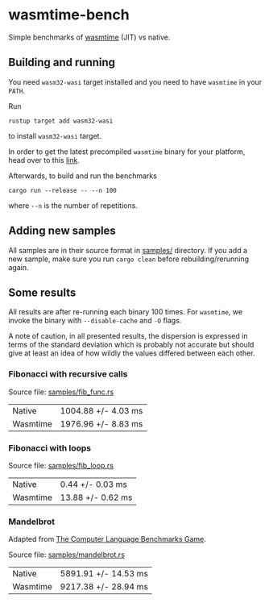 # wasmtime-bench

Simple benchmarks of [wasmtime] (JIT) vs native.

[wasmtime]: https://wasmtime.dev

## Building and running

You need `wasm32-wasi` target installed and you need to have `wasmtime` in your `PATH`.

Run

```
rustup target add wasm32-wasi
```

to install `wasm32-wasi` target.

In order to get the latest precompiled `wasmtime` binary for your platform, head over to
this [link].

[link]: https://github.com/bytecodealliance/wasmtime/releases

Afterwards, to build and run the benchmarks

```
cargo run --release -- --n 100
```

where `--n` is the number of repetitions.

## Adding new samples

All samples are in their source format in [samples/] directory. If you add a new sample,
make sure you run `cargo clean` before rebuilding/rerunning again.

[samples/]: https://github.com/kubkon/wasmtime-bench/tree/master/samples

## Some results

All results are after re-running each binary 100 times. For `wasmtime`, we invoke the binary
with `--disable-cache` and `-O` flags.

A note of caution, in all presented results, the dispersion is expressed in terms of the
standard deviation which is probably not accurate but should give at least an idea of
how wildly the values differed between each other.

### Fibonacci with recursive calls
Source file: [samples/fib_func.rs]

|          |                     |
| -------- | ------------------- |
| Native   | 1004.88 +/- 4.03 ms |
| Wasmtime | 1976.96 +/- 8.83 ms |

[samples/fib_func.rs]: https://github.com/kubkon/wasmtime-bench/tree/master/samples/fib_func.rs

### Fibonacci with loops
Source file: [samples/fib_loop.rs]

|          |                   |
| -------- | ----------------- |
| Native   | 0.44 +/- 0.03 ms  |
| Wasmtime | 13.88 +/- 0.62 ms |

[samples/fib_loop.rs]: https://github.com/kubkon/wasmtime-bench/tree/master/samples/fib_loop.rs

### Mandelbrot
Adapted from [The Computer Language Benchmarks Game].

Source file: [samples/mandelbrot.rs]

|          |                      |
| -------- | -------------------- |
| Native   | 5891.91 +/- 14.53 ms |
| Wasmtime | 9217.38 +/- 28.94 ms |

[The Computer Language Benchmarks Game]: https://benchmarksgame-team.pages.debian.net/benchmarksgame/program/mandelbrot-rust-6.html
[samples/mandelbrot.rs]: https://github.com/kubkon/wasmtime-bench/tree/master/samples/mandelbrot.rs
